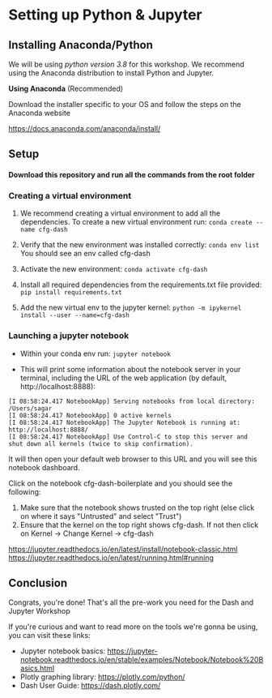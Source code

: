 # Setting up Python & Jupyter


## Installing Anaconda/Python

We will be using *python version 3.8* for this workshop. We recommend using the Anaconda distribution to install Python and Jupyter.

**Using Anaconda** (Recommended)

Download the installer specific to your OS and follow the steps on the Anaconda website

https://docs.anaconda.com/anaconda/install/


## Setup

#### Download this repository and run all the commands from the root folder

### Creating a virtual environment

1. We recommend creating a virtual environment to add all the dependencies. To create a new virtual environment run:
``` conda create --name cfg-dash  ```

2. Verify that the new environment was installed correctly: ``` conda env list ``` You should see an env called cfg-dash

3. Activate the new environment: ``` conda activate cfg-dash ```

4. Install all required dependencies from the requirements.txt file provided: ``` pip install requirements.txt ```

5. Add the new virtual env to the jupyter kernel: ``` python -m ipykernel install --user --name=cfg-dash ```


### Launching a jupyter notebook

- Within your conda env run: ``` jupyter notebook ```

- This will print some information about the notebook server in your terminal, including the URL of the web application (by default, http://localhost:8888):

``` 
[I 08:58:24.417 NotebookApp] Serving notebooks from local directory: /Users/sagar
[I 08:58:24.417 NotebookApp] 0 active kernels
[I 08:58:24.417 NotebookApp] The Jupyter Notebook is running at: http://localhost:8888/
[I 08:58:24.417 NotebookApp] Use Control-C to stop this server and shut down all kernels (twice to skip confirmation).
```

It will then open your default web browser to this URL and you will see this notebook dashboard.


Click on the notebook cfg-dash-boilerplate and you should see the following:



1. Make sure that the notebook shows trusted on the top right (else click on where it says "Untrusted" and select "Trust")
2. Ensure that the kernel on the top right shows cfg-dash. If not then click on Kernel -> Change Kernel -> cfg-dash


https://jupyter.readthedocs.io/en/latest/install/notebook-classic.html
https://jupyter.readthedocs.io/en/latest/running.html#running

## Conclusion

Congrats, you're done! That's all the pre-work you need for the Dash and Jupyter Workshop

If you're curious and want to read more on the tools we're gonna be using, you can visit these links:

- Jupyter notebook basics: https://jupyter-notebook.readthedocs.io/en/stable/examples/Notebook/Notebook%20Basics.html
- Plotly graphing library: https://plotly.com/python/
- Dash User Guide: https://dash.plotly.com/
